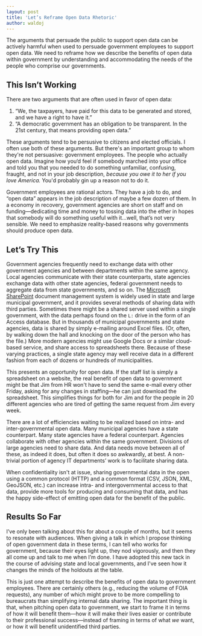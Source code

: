 ```yaml
---
layout: post
title: 'Let’s Reframe Open Data Rhetoric'
author: waldoj
---
```


The arguments that persuade the public to support open data can be actively harmful when used to persuade government employees to support open data. We need to reframe how we describe the benefits of open data within government by understanding and accommodating the needs of the people who comprise our governments.

## This Isn’t Working

There are two arguments that are often used in favor of open data:

1. “We, the taxpayers, have paid for this data to be generated and stored, and we have a right to have it.”
2. “A democratic government has an obligation to be transparent. In the 21st century, that means providing open data.”

These arguments tend to be persusive to citizens and elected officials. I often use both of these arguments. But there's an important group to whom they're not persuasive: government employees. The people who actually open data. Imagine how you‘d feel if somebody marched into your office and told you that you needed to do something unfamiliar, confusing, fraught, and not in your job description, *because you owe it to her if you love America.* You'd probably gin up a reason not to do it.

Government employees are rational actors. They have a job to do, and “open data” appears in the job description of maybe a few dozen of them. In a economy in recovery, government agencies are short on staff and on funding—dedicating time and money to tossing data into the ether in hopes that somebody will do something useful with it...well, that’s not very sensible. We need to emphasize reality-based reasons why governments should produce open data.

## Let’s Try This

Government agencies frequently need to exchange data with other government agencies and between departments within the same agency. Local agencies communicate with their state counterparts, state agencies exchange data with other state agencies, federal government needs to aggregate data from state governments, and so on. The [Microsoft SharePoint](http://office.microsoft.com/en-us/sharepoint/) document management system is widely used in state and large municipal government, and it provides several methods of sharing data with third parties. Sometimes there might be a shared server used within a single government, with the data perhaps found on the `L:` drive in the form of an Access database. But in thousands of municipal governments and state agencies, data is shared by simply e-mailing around Excel files. (Or, often, by walking down the hall and knocking on the door of the person who has the file.) More modern agencies might use Google Docs or a similar cloud-based service, and share access to spreadsheets there. Because of these varying practices, a single state agency may well receive data in a different fashion from each of dozens or hundreds of municipalities.

This presents an opportunity for open data. If the staff list is simply a spreadsheet on a website, the real benefit of open data to government might be that Jim from HR won't have to send the same e-mail every other Friday, asking for any changes in staffing—he can just download the spreadsheet. This simplifies things for both for Jim and for the people in 20 different agencies who are tired of getting the same request from Jim every week.

There are a lot of efficiencies waiting to be realized based on intra- and inter-governmental open data. Many municipal agencies have a state counterpart. Many state agencies have a federal counterpart. Agencies collaborate with other agencies within the same government. Divisions of large agencies need to share data. And data needs move between all of these, as indeed it does, but often it does so awkwardly, at best. A non-trivial portion of agency IT departments’ work is to facilitate sharing data. 

When confidentiality isn't at issue, sharing governmental data in the open using a common protocol (HTTP) and a common format (CSV, JSON, XML, GeoJSON, etc.) can increase intra- and intergovernmental access to that data, provide more tools for producing and consuming that data, and has the happy side-effect of emitting open data for the benefit of the public.

## Results So Far

I’ve only been talking about this for about a couple of months, but it seems to resonate with audiences. When giving a talk in which I propose thinking of open government data in these terms, I can tell who works for government, because their eyes light up, they nod vigorously, and then they all come up and talk to me when I’m done. I have adopted this new tack in the course of advising state and local governments, and I've seen how it changes the minds of the holdouts at the table.

This is just one attempt to describe the benefits of open data to government employees. There are certainly others (e.g., reducing the volume of FOIA requests), any number of which might prove to be more compelling to bureaucrats than simplifying internal data sharing. The important thing is that, when pitching open data to government, we start to frame it in terms of how it will benefit them—how it will make their lives easier or contribute to their professional success—instead of framing in terms of what *we* want, or how it will benefit unidentified third parties.